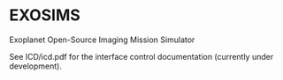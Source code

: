 # EXOSIMS
Exoplanet Open-Source Imaging Mission Simulator

See ICD/icd.pdf for the interface control documentation (currently under development).
